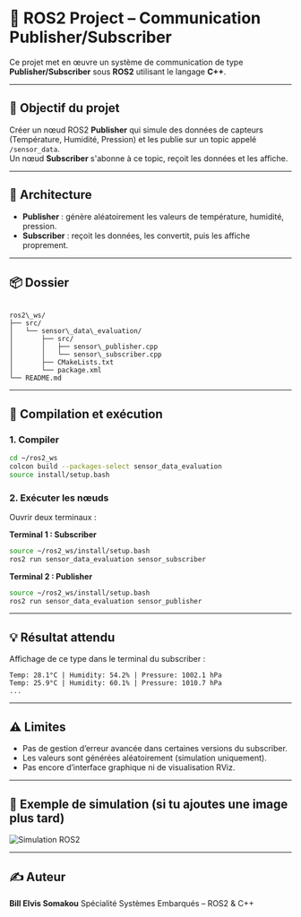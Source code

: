 
# 🚀 ROS2 Project – Communication Publisher/Subscriber

Ce projet met en œuvre un système de communication de type **Publisher/Subscriber** sous **ROS2** utilisant le langage **C++**.

---

## 📌 Objectif du projet

Créer un nœud ROS2 **Publisher** qui simule des données de capteurs (Température, Humidité, Pression) et les publie sur un topic appelé `/sensor_data`.  
Un nœud **Subscriber** s'abonne à ce topic, reçoit les données et les affiche.

---

## 🧱 Architecture

- **Publisher** : génère aléatoirement les valeurs de température, humidité, pression.
- **Subscriber** : reçoit les données, les convertit, puis les affiche proprement.

---

## 📦 Dossier

```

ros2\_ws/
├── src/
│   └── sensor\_data\_evaluation/
│       ├── src/
│       │   ├── sensor\_publisher.cpp
│       │   └── sensor\_subscriber.cpp
│       ├── CMakeLists.txt
│       └── package.xml
└── README.md

````

---

## 🔧 Compilation et exécution

### 1. Compiler

```bash
cd ~/ros2_ws
colcon build --packages-select sensor_data_evaluation
source install/setup.bash
````

### 2. Exécuter les nœuds

Ouvrir deux terminaux :

**Terminal 1 : Subscriber**

```bash
source ~/ros2_ws/install/setup.bash
ros2 run sensor_data_evaluation sensor_subscriber
```

**Terminal 2 : Publisher**

```bash
source ~/ros2_ws/install/setup.bash
ros2 run sensor_data_evaluation sensor_publisher
```

---

## 💡 Résultat attendu

Affichage de ce type dans le terminal du subscriber :

```
Temp: 28.1°C | Humidity: 54.2% | Pressure: 1002.1 hPa
Temp: 25.9°C | Humidity: 60.1% | Pressure: 1010.7 hPa
...
```

---

## ⚠️ Limites

* Pas de gestion d’erreur avancée dans certaines versions du subscriber.
* Les valeurs sont générées aléatoirement (simulation uniquement).
* Pas encore d’interface graphique ni de visualisation RViz.

---

## 📸 Exemple de simulation (si tu ajoutes une image plus tard)

![Simulation ROS2](./img/simulation.png)

---

## ✍️ Auteur

**Bill Elvis Somakou**
Spécialité Systèmes Embarqués – ROS2 & C++


